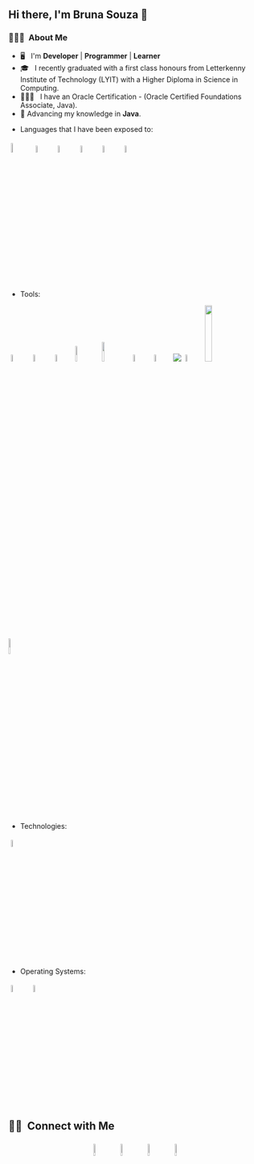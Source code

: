 ## Hi there, I'm Bruna Souza 👋

### 👨🏻‍💻 &nbsp;About Me

- 🖥️ &nbsp; I'm **Developer** | **Programmer** | **Learner**
- 🎓 &nbsp; I recently graduated with a first class honours from Letterkenny Institute of Technology (LYIT) with a Higher Diploma in Science in Computing.
- 👨🏻‍💻 &nbsp; I have an Oracle Certification - (Oracle Certified Foundations Associate, Java).
- 🌱 Advancing my knowledge in **Java**.

* Languages that I have been exposed to:
<p align="left">
    <img width="7%" style="padding:5px" src="https://img.icons8.com/color/144/000000/java-coffee-cup-logo.png"/>
	<img width="6%" style="padding:5px" src="https://img.icons8.com/color/144/000000/javascript.png"/>
	<img width="6%" style="padding:5px" src="https://img.icons8.com/officel/100/000000/php-logo.png"/>
    <img width="6%" style="padding:5px" src="https://img.icons8.com/color/100/000000/python--v1.png"/>
    <img width="6%" style="padding:5px" src="https://img.icons8.com/office/100/000000/html-filetype.png"/>
	<img width="6%" style="padding:5px" src="https://img.icons8.com/material/100/000000/css-filetype.png"/>
</p>

* Tools: 
<p align="left">
	<img width="6%" style="padding:5px" src="https://img.icons8.com/color/48/000000/visual-studio-code-2019.png"/>
	<img width="6%" style="padding:5px" src="https://img.icons8.com/color/48/000000/intellij-idea.png"/>	
	<img width="6%" style="padding:5px" src="https://img.icons8.com/officexs/50/000000/java-eclipse.png"/>
    <img width="9%"  src="https://miro.medium.com/max/910/1*GzQyMkwhYrLgWirfoBQVEQ.png"/>
    <img width="10%" style="padding:4px" src="https://upload.wikimedia.org/wikipedia/commons/5/52/Apache_Maven_logo.svg"/>
    <img width="6%" style="padding:4px"src="https://img.icons8.com/color/48/000000/tomcat.png"/>
    <img width="6%" style="padding:4px" src="https://liveit-media.imgix.net/media/event/my-first-event-1461/logo-spvnih.png"/>
    <img src="https://img.icons8.com/color/50/000000/thymeleaf.png"/>
    <img width="6%" style="padding:4px" src="https://cdn.icon-icons.com/icons2/2415/PNG/64/bootstrap_plain_wordmark_logo_icon_146620.png"/>
    <img width="17%" src="https://www.vojtechruzicka.com/static/082e3acd6e69050d80651011afcd3022/426ac/spring-boot-admin.webp"/>
    <img width="9%" src="https://stackjava.com/wp-content/uploads/2018/05/swagger-icon-250x250.png"/>
    
</p>

* Technologies: 
<p align="left">
	<img width="6%" style="padding:5px" src="https://img.icons8.com/color/48/000000/docker.png"/>
</p>

* Operating Systems: 
<p align="left">
	<img width="6%" style="padding:5px" src="https://img.icons8.com/color/48/000000/linux.png"/>
	<img width="6%" style="padding:5px" src="https://img.icons8.com/nolan/64/mac-logo.png"/>
	
</p>

##  🤝🏻 &nbsp;Connect with Me

<p align="center">
	<a href="https://github.com/brunaellen"><img alt="github" width="8%" style="padding:5px" src="https://img.icons8.com/clouds/100/000000/github.png"/></a>
	<a href="https://www.linkedin.com/in/brunaellengurgelsouza/"><img alt="linkedin" width="8%" style="padding:5px" src="https://img.icons8.com/clouds/100/000000/linkedin.png"/></a>
	<a href="mailto: brunaellen.souza@homail.com"><img alt="linkedin" width="8%" style="padding:5px" src="https://img.icons8.com/clouds/100/000000/email.png"/></a>
	<a href="https://www.instagram.com/brunaegs/"><img alt="instagram" width="8%" style="padding:5px" src="https://img.icons8.com/clouds/100/000000/instagram.png"/></a>

